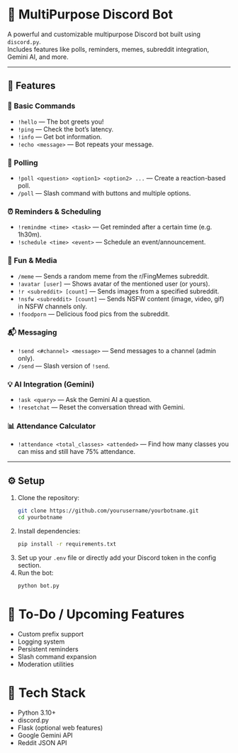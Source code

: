 # 🤖 MultiPurpose Discord Bot

A powerful and customizable multipurpose Discord bot built using `discord.py`.  
Includes features like polls, reminders, memes, subreddit integration, Gemini AI, and more.

---

## 🚀 Features

### 🎯 Basic Commands
- `!hello` — The bot greets you!
- `!ping` — Check the bot’s latency.
- `!info` — Get bot information.
- `!echo <message>` — Bot repeats your message.

### 📝 Polling
- `!poll <question> <option1> <option2> ...` — Create a reaction-based poll.
- `/poll` — Slash command with buttons and multiple options.

### ⏰ Reminders & Scheduling
- `!remindme <time> <task>` — Get reminded after a certain time (e.g. 1h30m).
- `!schedule <time> <event>` — Schedule an event/announcement.

### 🎨 Fun & Media
- `/meme` — Sends a random meme from the r/FingMemes subreddit.
- `!avatar [user]` — Shows avatar of the mentioned user (or yours).
- `!r <subreddit> [count]` — Sends images from a specified subreddit.
- `!nsfw <subreddit> [count]` — Sends NSFW content (image, video, gif) in NSFW channels only.
- `!foodporn` — Delicious food pics from the subreddit.

### 📬 Messaging
- `!send <#channel> <message>` — Send messages to a channel (admin only).
- `/send` — Slash version of `!send`.

### 💡 AI Integration (Gemini)
- `!ask <query>` — Ask the Gemini AI a question.
- `!resetchat` — Reset the conversation thread with Gemini.

### 📊 Attendance Calculator
- `!attendance <total_classes> <attended>` — Find how many classes you can miss and still have 75% attendance.

---

## ⚙️ Setup

1. Clone the repository:
   ```bash
   git clone https://github.com/yourusername/yourbotname.git
   cd yourbotname

2. Install dependencies:
   ```bash
   pip install -r requirements.txt
   
3. Set up your `.env` file or directly add your Discord token in the config section.
4. Run the bot:
   ```bash
   python bot.py

# 📌 To-Do / Upcoming Features
* Custom prefix support
* Logging system
* Persistent reminders
* Slash command expansion
* Moderation utilities

# 🧠 Tech Stack
* Python 3.10+
* discord.py 
* Flask (optional web features)
* Google Gemini API
* Reddit JSON API
